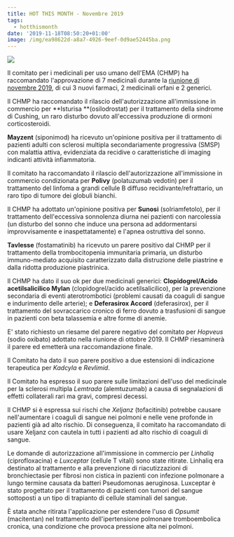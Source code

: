 ```yaml
---
title: HOT THIS MONTH - Novembre 2019
tags:
  - hotthismonth
date: '2019-11-18T08:50:20+01:00'
image: /img/ea98622d-a8a7-4926-9eef-0d9ae52445ba.png
---
```

![](/img/ea98622d-a8a7-4926-9eef-0d9ae52445ba.png)

Il comitato per i medicinali per uso umano dell'EMA (CHMP) ha raccomandato l'approvazione di 7 medicinali durante la [riunione di novembre 2019](https://www.ema.europa.eu/en/news/meeting-highlights-committee-medicinal-products-human-use-chmp-11-14-november-2019), di cui 3 nuovi farmaci, 2 medicinali orfani e 2 generici.

Il CHMP ha raccomandato il rilascio dell'autorizzazione all'immissione in commercio per **Isturisa **(osilodrostat) per il trattamento della sindrome di Cushing, un raro disturbo dovuto all'eccessiva produzione di ormoni corticosteroidi. 

**Mayzent** (siponimod) ha ricevuto un'opinione positiva per il trattamento di pazienti adulti con sclerosi multipla secondariamente progressiva (SMSP) con malattia attiva, evidenziata da recidive o caratteristiche di imaging indicanti attività infiammatoria.

Il comitato ha raccomandato il rilascio dell'autorizzazione all'immissione in commercio condizionata per **Polivy** (polatuzumab vedotin) per il trattamento del linfoma a grandi cellule B diffuso recidivante/refrattario, un raro tipo di tumore dei globuli bianchi.

Il CHMP ha adottato un'opinione positiva per **Sunosi** (solriamfetolo), per il trattamento dell'eccessiva sonnolenza diurna nei pazienti con narcolessia (un disturbo del sonno che induce una persona ad addormentarsi improvvisamente e inaspettatamente) e l'apnea ostruttiva del sonno.

**Tavlesse** (fostamatinib) ha ricevuto un parere positivo dal CHMP per il trattamento della trombocitopenia immunitaria primaria, un disturbo immuno-mediato acquisito caratterizzato dalla distruzione delle piastrine e dalla ridotta produzione piastrinica.

Il CHMP ha dato il suo ok per due medicinali generici: **Clopidogrel/Acido acetilsalicilico Mylan** (clopidogrel/acido acetilsalicilico), per la prevenzione secondaria di eventi aterotrombotici (problemi causati da coaguli di sangue e indurimento delle arterie); e **Deferasirox Accord** (deferasirox), per il trattamento del sovraccarico cronico di ferro dovuto a trasfusioni di sangue in pazienti con beta talassemia e altre forme di anemie.

E' stato richiesto un riesame del parere negativo del comitato per _Hopveus_ (sodio oxibato) adottato nella riunione di ottobre 2019. Il CHMP riesaminerà il parere ed emetterà una raccomandazione finale. 

Il Comitato ha dato il suo parere positivo a due estensioni di indicazione terapeutica per _Kadcyla_ e _Revlimid_.

Il Comitato ha espresso il suo parere sulle limitazioni dell'uso del medicinale per la sclerosi multipla _Lemtrada_ (alemtuzumab) a causa di segnalazioni di effetti collaterali rari ma gravi, compresi decessi. 

Il CHMP si è espressa sui rischi che _Xeljanz_ (tofacitinib) potrebbe causare nell'aumentare i coaguli di sangue nei polmoni e nelle vene profonde in pazienti già ad alto rischio. Di conseguenza, il comitato ha raccomandato di usare Xeljanz con cautela in tutti i pazienti ad alto rischio di coaguli di sangue. 

Le domande di autorizzazione all'immissione in commercio per _Linhaliq_ (ciprofloxacina) e _Luxceptar_ (cellule T vitali) sono state ritirate. Linhaliq era destinato al trattamento e alla prevenzione di riacutizzazioni di bronchiectasie per fibrosi non cistica in pazienti con infezione polmonare a lungo termine causata da batteri Pseudomonas aeruginosa. Luxceptar è stato progettato per il trattamento di pazienti con tumori del sangue sottoposti a un tipo di trapianto di cellule staminali del sangue.

È stata anche ritirata l'applicazione per estendere l'uso di _Opsumit_ (macitentan) nel trattamento dell'ipertensione polmonare tromboembolica cronica, una condizione che provoca pressione alta nei polmoni.

